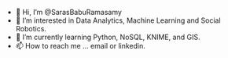 - 👋 Hi, I’m @SarasBabuRamasamy
- 👀 I’m interested in Data Analytics, Machine Learning and Social Robotics.
- 🌱 I’m currently learning Python, NoSQL, KNIME, and GIS.
- 📫 How to reach me ... email or linkedin.

<!---
SarasBabuRamasamy/SarasBabuRamasamy is a ✨ special ✨ repository because its `README.md` (this file) appears on your GitHub profile.
You can click the Preview link to take a look at your changes.
--->

